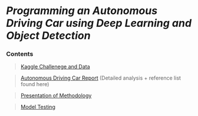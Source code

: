 # _Programming an Autonomous Driving Car using Deep Learning and Object Detection_

### Contents
> [Kaggle Challenege and Data](https://www.kaggle.com/c/machine-learning-in-science-2021)

> [Autonomous Driving Car Report](https://github.com/OJL96/MLP2_CW/files/6710157/MLiSP2.-.Report.pdf) (Detailed analysis + reference list found here)

> [Presentation of Methodology](https://web.microsoftstream.com/video/9c2bc0a1-8020-42a4-b12c-dda15e6eac50)

> [Model Testing](https://youtu.be/YwOy9E1MHm0)


